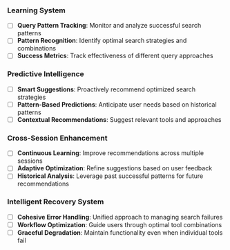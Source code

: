 ### Learning System
- [ ] **Query Pattern Tracking**: Monitor and analyze successful search patterns
- [ ] **Pattern Recognition**: Identify optimal search strategies and combinations
- [ ] **Success Metrics**: Track effectiveness of different query approaches

### Predictive Intelligence
- [ ] **Smart Suggestions**: Proactively recommend optimized search strategies
- [ ] **Pattern-Based Predictions**: Anticipate user needs based on historical patterns
- [ ] **Contextual Recommendations**: Suggest relevant tools and approaches

### Cross-Session Enhancement
- [ ] **Continuous Learning**: Improve recommendations across multiple sessions
- [ ] **Adaptive Optimization**: Refine suggestions based on user feedback
- [ ] **Historical Analysis**: Leverage past successful patterns for future recommendations

### Intelligent Recovery System
- [ ] **Cohesive Error Handling**: Unified approach to managing search failures
- [ ] **Workflow Optimization**: Guide users through optimal tool combinations
- [ ] **Graceful Degradation**: Maintain functionality even when individual tools fail